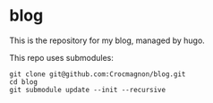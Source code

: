 # blog

This is the repository for my blog, managed by hugo.

This repo uses submodules:
```shell
git clone git@github.com:Crocmagnon/blog.git
cd blog
git submodule update --init --recursive
```

